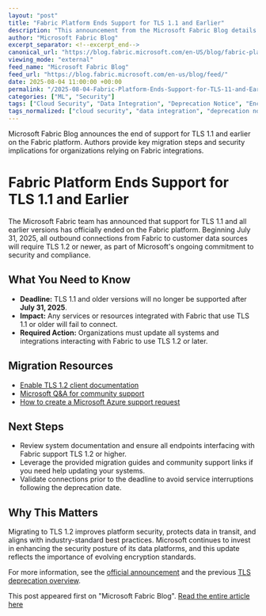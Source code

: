 ```yaml
---
layout: "post"
title: "Fabric Platform Ends Support for TLS 1.1 and Earlier"
description: "This announcement from the Microsoft Fabric Blog details the official end of support for TLS 1.1 and earlier protocols on the Fabric platform. Starting July 31, 2025, all outbound connections from Fabric to customer data sources must use TLS 1.2 or later, impacting customers with legacy configurations. The notice highlights action items, migration resources, and the security rationale behind the change."
author: "Microsoft Fabric Blog"
excerpt_separator: <!--excerpt_end-->
canonical_url: "https://blog.fabric.microsoft.com/en-US/blog/fabric-platform-support-for-transport-layer-security-tls-1-1-and-earlier-versions-ending-soon/"
viewing_mode: "external"
feed_name: "Microsoft Fabric Blog"
feed_url: "https://blog.fabric.microsoft.com/en-us/blog/feed/"
date: 2025-08-04 11:00:00 +00:00
permalink: "/2025-08-04-Fabric-Platform-Ends-Support-for-TLS-11-and-Earlier.html"
categories: ["ML", "Security"]
tags: ["Cloud Security", "Data Integration", "Deprecation Notice", "Encryption Protocols", "Microsoft", "Microsoft Fabric", "Migration Guidance", "ML", "News", "Platform Update", "Secure Connections", "Security", "Security Compliance", "TLS 1.2", "Transport Layer Security"]
tags_normalized: ["cloud security", "data integration", "deprecation notice", "encryption protocols", "microsoft", "microsoft fabric", "migration guidance", "ml", "news", "platform update", "secure connections", "security", "security compliance", "tls 1 dot 2", "transport layer security"]
---
```


Microsoft Fabric Blog announces the end of support for TLS 1.1 and earlier on the Fabric platform. Authors provide key migration steps and security implications for organizations relying on Fabric integrations.<!--excerpt_end-->

# Fabric Platform Ends Support for TLS 1.1 and Earlier

The Microsoft Fabric team has announced that support for TLS 1.1 and all earlier versions has officially ended on the Fabric platform. Beginning July 31, 2025, all outbound connections from Fabric to customer data sources will require TLS 1.2 or newer, as part of Microsoft's ongoing commitment to security and compliance.

## What You Need to Know

- **Deadline:** TLS 1.1 and older versions will no longer be supported after **July 31, 2025**.
- **Impact:** Any services or resources integrated with Fabric that use TLS 1.1 or older will fail to connect.
- **Required Action:** Organizations must update all systems and integrations interacting with Fabric to use TLS 1.2 or later.

## Migration Resources

- [Enable TLS 1.2 client documentation](https://aka.ms/RemoveLegacyTLS)
- [Microsoft Q&A for community support](https://aka.ms/azureqa)
- [How to create a Microsoft Azure support request](https://learn.microsoft.com/azure/azure-portal/supportability/how-to-create-azure-support-request)

## Next Steps

- Review system documentation and ensure all endpoints interfacing with Fabric support TLS 1.2 or higher.
- Leverage the provided migration guides and community support links if you need help updating your systems.
- Validate connections prior to the deadline to avoid service interruptions following the deprecation date.

## Why This Matters

Migrating to TLS 1.2 improves platform security, protects data in transit, and aligns with industry-standard best practices. Microsoft continues to invest in enhancing the security posture of its data platforms, and this update reflects the importance of evolving encryption standards.

For more information, see the [official announcement](https://blog.fabric.microsoft.com/en-us/blog/fabric-platform-support-for-transport-layer-security-tls-1-1-and-earlier-versions-ending-soon/) and the previous [TLS deprecation overview](https://blog.fabric.microsoft.com/blog/tls-deprecation-for-fabric/).

This post appeared first on "Microsoft Fabric Blog". [Read the entire article here](https://blog.fabric.microsoft.com/en-US/blog/fabric-platform-support-for-transport-layer-security-tls-1-1-and-earlier-versions-ending-soon/)
